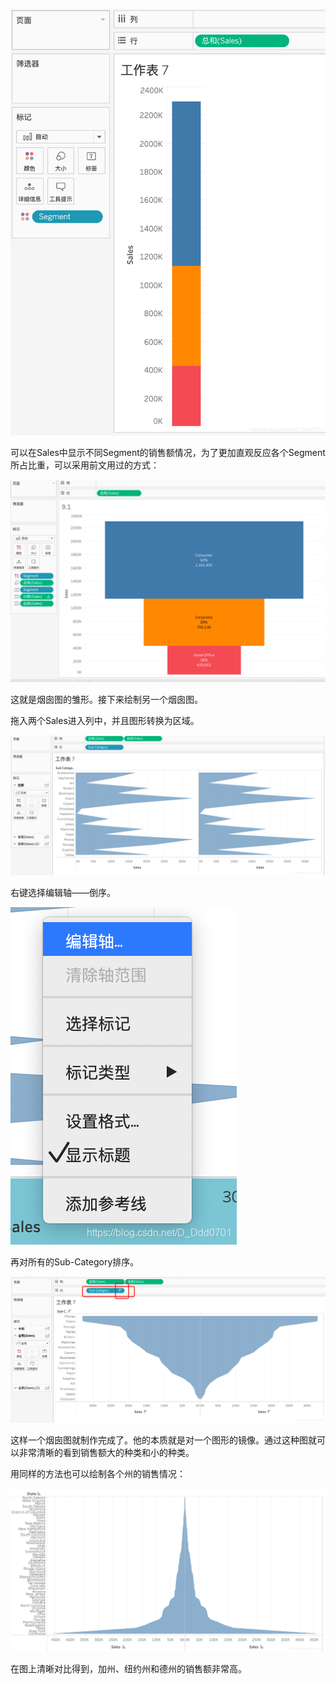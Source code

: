![img.png](img.png)

可以在Sales中显示不同Segment的销售额情况，为了更加直观反应各个Segment所占比重，可以采用前文用过的方式：

![img_1.png](img_1.png)

这就是烟囱图的雏形。接下来绘制另一个烟囱图。

拖入两个Sales进入列中，并且图形转换为区域。

![img_2.png](img_2.png)

右键选择编辑轴——倒序。

![img_3.png](img_3.png)

再对所有的Sub-Category排序。

![img_4.png](img_4.png)

这样一个烟囱图就制作完成了。他的本质就是对一个图形的镜像。通过这种图就可以非常清晰的看到销售额大的种类和小的种类。

用同样的方法也可以绘制各个州的销售情况：

![img_5.png](img_5.png)

在图上清晰对比得到，加州、纽约州和德州的销售额非常高。